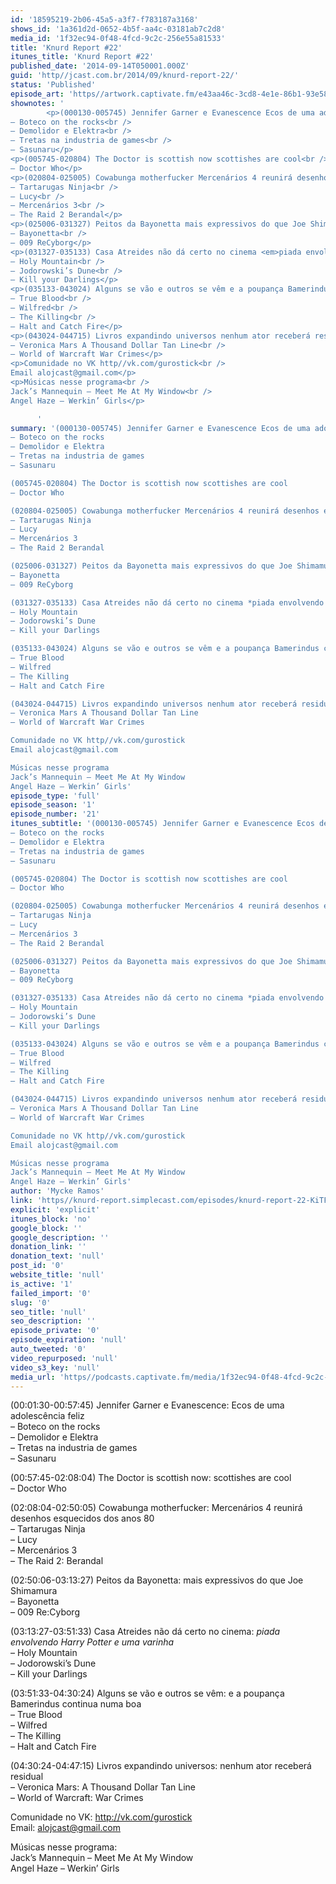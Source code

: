 ```yaml
---
id: '18595219-2b06-45a5-a3f7-f783187a3168'
shows_id: '1a361d2d-0652-4b5f-aa4c-03181ab7c2d8'
media_id: '1f32ec94-0f48-4fcd-9c2c-256e55a81533'
title: 'Knurd Report #22'
itunes_title: 'Knurd Report #22'
published_date: '2014-09-14T050001.000Z'
guid: 'http//jcast.com.br/2014/09/knurd-report-22/'
status: 'Published'
episode_art: 'https//artwork.captivate.fm/e43aa46c-3cd8-4e1e-86b1-93e5863c4080/1000-itunes-1582315387.jpg'
shownotes: '
        <p>(000130-005745) Jennifer Garner e Evanescence Ecos de uma adolescência feliz<br />
– Boteco on the rocks<br />
– Demolidor e Elektra<br />
– Tretas na industria de games<br />
– Sasunaru</p>
<p>(005745-020804) The Doctor is scottish now scottishes are cool<br />
– Doctor Who</p>
<p>(020804-025005) Cowabunga motherfucker Mercenários 4 reunirá desenhos esquecidos dos anos 80<br />
– Tartarugas Ninja<br />
– Lucy<br />
– Mercenários 3<br />
– The Raid 2 Berandal</p>
<p>(025006-031327) Peitos da Bayonetta mais expressivos do que Joe Shimamura<br />
– Bayonetta<br />
– 009 ReCyborg</p>
<p>(031327-035133) Casa Atreides não dá certo no cinema <em>piada envolvendo Harry Potter e uma varinha</em><br />
– Holy Mountain<br />
– Jodorowski’s Dune<br />
– Kill your Darlings</p>
<p>(035133-043024) Alguns se vão e outros se vêm e a poupança Bamerindus continua numa boa<br />
– True Blood<br />
– Wilfred<br />
– The Killing<br />
– Halt and Catch Fire</p>
<p>(043024-044715) Livros expandindo universos nenhum ator receberá residual<br />
– Veronica Mars A Thousand Dollar Tan Line<br />
– World of Warcraft War Crimes</p>
<p>Comunidade no VK http//vk.com/gurostick<br />
Email alojcast@gmail.com</p>
<p>Músicas nesse programa<br />
Jack’s Mannequin – Meet Me At My Window<br />
Angel Haze – Werkin’ Girls</p>

      '
summary: '(000130-005745) Jennifer Garner e Evanescence Ecos de uma adolescência feliz
– Boteco on the rocks
– Demolidor e Elektra
– Tretas na industria de games
– Sasunaru

(005745-020804) The Doctor is scottish now scottishes are cool
– Doctor Who

(020804-025005) Cowabunga motherfucker Mercenários 4 reunirá desenhos esquecidos dos anos 80
– Tartarugas Ninja
– Lucy
– Mercenários 3
– The Raid 2 Berandal

(025006-031327) Peitos da Bayonetta mais expressivos do que Joe Shimamura
– Bayonetta
– 009 ReCyborg

(031327-035133) Casa Atreides não dá certo no cinema *piada envolvendo Harry Potter e uma varinha*
– Holy Mountain
– Jodorowski’s Dune
– Kill your Darlings

(035133-043024) Alguns se vão e outros se vêm e a poupança Bamerindus continua numa boa
– True Blood
– Wilfred
– The Killing
– Halt and Catch Fire

(043024-044715) Livros expandindo universos nenhum ator receberá residual
– Veronica Mars A Thousand Dollar Tan Line
– World of Warcraft War Crimes

Comunidade no VK http//vk.com/gurostick
Email alojcast@gmail.com

Músicas nesse programa
Jack’s Mannequin – Meet Me At My Window
Angel Haze – Werkin’ Girls'
episode_type: 'full'
episode_season: '1'
episode_number: '21'
itunes_subtitle: '(000130-005745) Jennifer Garner e Evanescence Ecos de uma adolescência feliz
– Boteco on the rocks
– Demolidor e Elektra
– Tretas na industria de games
– Sasunaru

(005745-020804) The Doctor is scottish now scottishes are cool
– Doctor Who

(020804-025005) Cowabunga motherfucker Mercenários 4 reunirá desenhos esquecidos dos anos 80
– Tartarugas Ninja
– Lucy
– Mercenários 3
– The Raid 2 Berandal

(025006-031327) Peitos da Bayonetta mais expressivos do que Joe Shimamura
– Bayonetta
– 009 ReCyborg

(031327-035133) Casa Atreides não dá certo no cinema *piada envolvendo Harry Potter e uma varinha*
– Holy Mountain
– Jodorowski’s Dune
– Kill your Darlings

(035133-043024) Alguns se vão e outros se vêm e a poupança Bamerindus continua numa boa
– True Blood
– Wilfred
– The Killing
– Halt and Catch Fire

(043024-044715) Livros expandindo universos nenhum ator receberá residual
– Veronica Mars A Thousand Dollar Tan Line
– World of Warcraft War Crimes

Comunidade no VK http//vk.com/gurostick
Email alojcast@gmail.com

Músicas nesse programa
Jack’s Mannequin – Meet Me At My Window
Angel Haze – Werkin’ Girls'
author: 'Mycke Ramos'
link: 'https//knurd-report.simplecast.com/episodes/knurd-report-22-KiTF5i2y'
explicit: 'explicit'
itunes_block: 'no'
google_block: ''
google_description: ''
donation_link: ''
donation_text: 'null'
post_id: '0'
website_title: 'null'
is_active: '1'
failed_import: '0'
slug: '0'
seo_title: 'null'
seo_description: ''
episode_private: '0'
episode_expiration: 'null'
auto_tweeted: '0'
video_repurposed: 'null'
video_s3_key: 'null'
media_url: 'https//podcasts.captivate.fm/media/1f32ec94-0f48-4fcd-9c2c-256e55a81533/hipcast-12771-u-391481-s-1-audio_tc.mp3'
---
```

(00:01:30-00:57:45) Jennifer Garner e Evanescence: Ecos de uma adolescência feliz  
– Boteco on the rocks  
– Demolidor e Elektra  
– Tretas na industria de games  
– Sasunaru

(00:57:45-02:08:04) The Doctor is scottish now: scottishes are cool  
– Doctor Who

(02:08:04-02:50:05) Cowabunga motherfucker: Mercenários 4 reunirá desenhos esquecidos dos anos 80  
– Tartarugas Ninja  
– Lucy  
– Mercenários 3  
– The Raid 2: Berandal

(02:50:06-03:13:27) Peitos da Bayonetta: mais expressivos do que Joe Shimamura  
– Bayonetta  
– 009 Re:Cyborg

(03:13:27-03:51:33) Casa Atreides não dá certo no cinema: _piada envolvendo Harry Potter e uma varinha_  
– Holy Mountain  
– Jodorowski’s Dune  
– Kill your Darlings

(03:51:33-04:30:24) Alguns se vão e outros se vêm: e a poupança Bamerindus continua numa boa  
– True Blood  
– Wilfred  
– The Killing  
– Halt and Catch Fire

(04:30:24-04:47:15) Livros expandindo universos: nenhum ator receberá residual  
– Veronica Mars: A Thousand Dollar Tan Line  
– World of Warcraft: War Crimes

Comunidade no VK: http://vk.com/gurostick  
Email: alojcast@gmail.com

Músicas nesse programa:  
Jack’s Mannequin – Meet Me At My Window  
Angel Haze – Werkin’ Girls